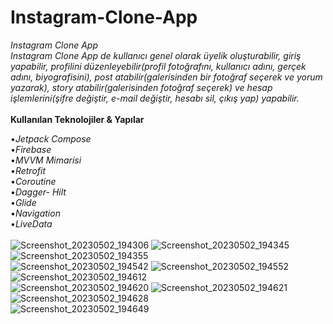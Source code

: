 # Instagram-Clone-App
*Instagram Clone App*<br/>
*Instagram Clone App de kullanıcı genel olarak üyelik oluşturabilir, giriş yapabilir, profilini düzenleyebilir(profil fotoğrafını, kullanıcı adını, gerçek adını, biyografisini), post atabilir(galerisinden bir fotoğraf seçerek ve yorum yazarak), story atabilir(galerisinden fotoğraf seçerek) ve hesap işlemlerini(şifre değiştir, e-mail değiştir, hesabı sil, çıkış yap) yapabilir.*<br/>
<br/>
**Kullanılan Teknolojiler & Yapılar**<br/>

•*Jetpack Compose*<br/>
•*Firebase*<br/>
•*MVVM Mimarisi*<br/>
•*Retrofit*<br/>
•*Coroutine*<br/>
•*Dagger- Hilt*<br/>
•*Glide*<br/>
•*Navigation*<br/>
•*LiveData*<br/>
<br/>
![Screenshot_20230502_194306](https://user-images.githubusercontent.com/112124373/235740373-b564d022-7348-4c72-be55-749039934486.png)
![Screenshot_20230502_194345](https://user-images.githubusercontent.com/112124373/235740381-a885f6dc-db88-4018-b4a7-05d27bba95a4.png)
![Screenshot_20230502_194355](https://user-images.githubusercontent.com/112124373/235740393-33f97225-70de-4c1c-b461-f0dd03e874b1.png)<br/>
![Screenshot_20230502_194542](https://user-images.githubusercontent.com/112124373/235740407-bac10bc1-29b2-47be-89f2-a1d2a6eb4562.png)
![Screenshot_20230502_194552](https://user-images.githubusercontent.com/112124373/235740411-fb63b85b-2c17-4d22-bb55-168dbc08d3fc.png)
![Screenshot_20230502_194612](https://user-images.githubusercontent.com/112124373/235740420-c31a3209-484d-488f-bb02-6454ac80e3e8.png)<br/>
![Screenshot_20230502_194620](https://user-images.githubusercontent.com/112124373/235740430-3fa90a28-6b7c-411c-81fd-68b5c750b008.png)
![Screenshot_20230502_194621](https://user-images.githubusercontent.com/112124373/235740433-4330cc44-3b5b-405e-8cc0-b5aae2f6da6f.png)
![Screenshot_20230502_194628](https://user-images.githubusercontent.com/112124373/235740439-8f218dc8-f971-4c83-8b48-a050ccbeb87e.png)<br/>
![Screenshot_20230502_194649](https://user-images.githubusercontent.com/112124373/235740444-4b357525-9bf1-4a01-9e5d-ffac5e7bb694.png)
